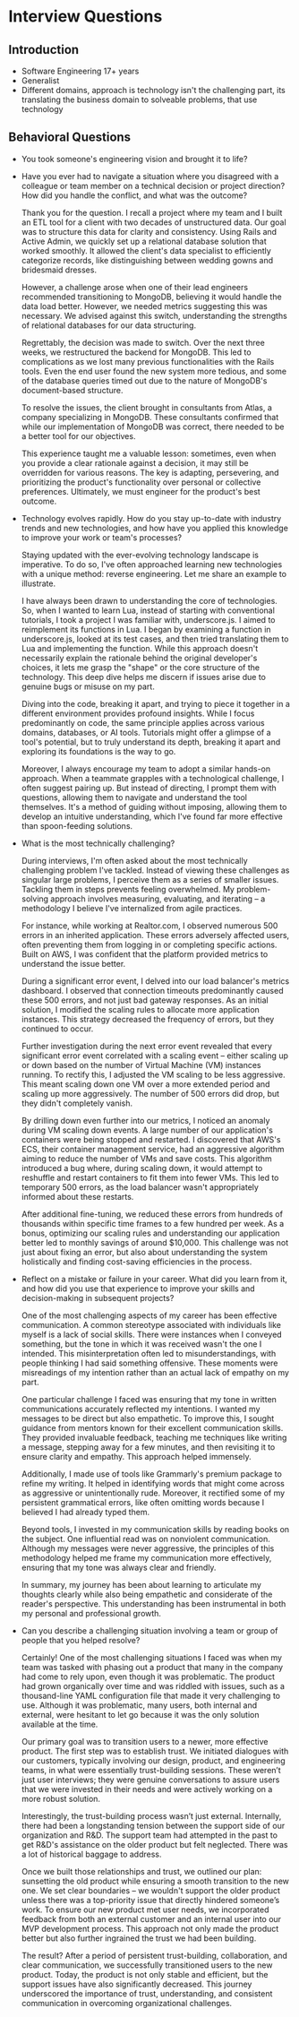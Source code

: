 # Interview Questions

## Introduction

- Software Engineering 17+ years
- Generalist
- Different domains, approach is technology isn't the challenging part, its
  translating the business domain to solveable problems, that use technology

## Behavioral Questions

- You took someone's engineering vision and brought it to life?
- Have you ever had to navigate a situation where you disagreed with a colleague
  or team member on a technical decision or project direction? How did you
  handle the conflict, and what was the outcome?

  Thank you for the question. I recall a project where my team and I built an
  ETL tool for a client with two decades of unstructured data. Our goal was to
  structure this data for clarity and consistency. Using Rails and Active Admin,
  we quickly set up a relational database solution that worked smoothly. It
  allowed the client's data specialist to efficiently categorize records, like
  distinguishing between wedding gowns and bridesmaid dresses.

  However, a challenge arose when one of their lead engineers recommended
  transitioning to MongoDB, believing it would handle the data load better.
  However, we needed metrics suggesting this was necessary. We advised against
  this switch, understanding the strengths of relational databases for our data
  structuring.

  Regrettably, the decision was made to switch. Over the next three weeks, we
  restructured the backend for MongoDB. This led to complications as we lost
  many previous functionalities with the Rails tools. Even the end user found
  the new system more tedious, and some of the database queries timed out due to
  the nature of MongoDB's document-based structure.

  To resolve the issues, the client brought in consultants from Atlas, a company
  specializing in MongoDB. These consultants confirmed that while our
  implementation of MongoDB was correct, there needed to be a better tool for
  our objectives.

  This experience taught me a valuable lesson: sometimes, even when you provide
  a clear rationale against a decision, it may still be overridden for various
  reasons. The key is adapting, persevering, and prioritizing the product's
  functionality over personal or collective preferences. Ultimately, we must
  engineer for the product's best outcome.
- Technology evolves rapidly. How do you stay up-to-date with industry trends
  and new technologies, and how have you applied this knowledge to improve your
  work or team's processes?

  Staying updated with the ever-evolving technology landscape is imperative. To
  do so, I've often approached learning new technologies with a unique method:
  reverse engineering. Let me share an example to illustrate.

  I have always been drawn to understanding the core of technologies. So, when I
  wanted to learn Lua, instead of starting with conventional tutorials, I took a
  project I was familiar with, underscore.js. I aimed to reimplement its
  functions in Lua. I began by examining a function in underscore.js, looked at
  its test cases, and then tried translating them to Lua and implementing the
  function. While this approach doesn't necessarily explain the rationale behind
  the original developer's choices, it lets me grasp the "shape" or the core
  structure of the technology. This deep dive helps me discern if issues arise
  due to genuine bugs or misuse on my part.

  Diving into the code, breaking it apart, and trying to piece it together in a
  different environment provides profound insights. While I focus predominantly
  on code, the same principle applies across various domains, databases, or AI
  tools. Tutorials might offer a glimpse of a tool's potential, but to truly
  understand its depth, breaking it apart and exploring its foundations is the
  way to go.

  Moreover, I always encourage my team to adopt a similar hands-on approach.
  When a teammate grapples with a technological challenge, I often suggest
  pairing up. But instead of directing, I prompt them with questions, allowing
  them to navigate and understand the tool themselves. It's a method of guiding
  without imposing, allowing them to develop an intuitive understanding, which
  I've found far more effective than spoon-feeding solutions.

- What is the most technically challenging?

  During interviews, I'm often asked about the most technically challenging
  problem I've tackled. Instead of viewing these challenges as singular large
  problems, I perceive them as a series of smaller issues. Tackling them in
  steps prevents feeling overwhelmed. My problem-solving approach involves
  measuring, evaluating, and iterating – a methodology I believe I've
  internalized from agile practices.

  For instance, while working at Realtor.com, I observed numerous 500 errors in
  an inherited application. These errors adversely affected users, often
  preventing them from logging in or completing specific actions. Built on AWS,
  I was confident that the platform provided metrics to understand the issue
  better.

  During a significant error event, I delved into our load balancer's metrics
  dashboard. I observed that connection timeouts predominantly caused these 500
  errors, and not just bad gateway responses. As an initial solution, I modified
  the scaling rules to allocate more application instances. This strategy
  decreased the frequency of errors, but they continued to occur.

  Further investigation during the next error event revealed that every
  significant error event correlated with a scaling event – either scaling up or
  down based on the number of Virtual Machine (VM) instances running. To rectify
  this, I adjusted the VM scaling to be less aggressive. This meant scaling down
  one VM over a more extended period and scaling up more aggressively. The
  number of 500 errors did drop, but they didn't completely vanish.

  By drilling down even further into our metrics, I noticed an anomaly during VM
  scaling down events. A large number of our application's containers were being
  stopped and restarted. I discovered that AWS's ECS, their container management
  service, had an aggressive algorithm aiming to reduce the number of VMs and
  save costs. This algorithm introduced a bug where, during scaling down, it
  would attempt to reshuffle and restart containers to fit them into fewer VMs.
  This led to temporary 500 errors, as the load balancer wasn't appropriately
  informed about these restarts.

  After additional fine-tuning, we reduced these errors from hundreds of
  thousands within specific time frames to a few hundred per week. As a bonus,
  optimizing our scaling rules and understanding our application better led to
  monthly savings of around $10,000. This challenge was not just about fixing an
  error, but also about understanding the system holistically and finding
  cost-saving efficiencies in the process.

- Reflect on a mistake or failure in your career. What did you learn from it,
  and how did you use that experience to improve your skills and decision-making
  in subsequent projects?

  One of the most challenging aspects of my career has been effective
  communication. A common stereotype associated with individuals like myself is
  a lack of social skills. There were instances when I conveyed something, but
  the tone in which it was received wasn't the one I intended. This
  misinterpretation often led to misunderstandings, with people thinking I had
  said something offensive. These moments were misreadings of my intention
  rather than an actual lack of empathy on my part.

  One particular challenge I faced was ensuring that my tone in written
  communications accurately reflected my intentions. I wanted my messages to be
  direct but also empathetic. To improve this, I sought guidance from mentors
  known for their excellent communication skills. They provided invaluable
  feedback, teaching me techniques like writing a message, stepping away for a
  few minutes, and then revisiting it to ensure clarity and empathy. This
  approach helped immensely.

  Additionally, I made use of tools like Grammarly's premium package to refine
  my writing. It helped in identifying words that might come across as
  aggressive or unintentionally rude. Moreover, it rectified some of my
  persistent grammatical errors, like often omitting words because I believed I
  had already typed them.

  Beyond tools, I invested in my communication skills by reading books on the
  subject. One influential read was on nonviolent communication. Although my
  messages were never aggressive, the principles of this methodology helped me
  frame my communication more effectively, ensuring that my tone was always
  clear and friendly.

  In summary, my journey has been about learning to articulate my thoughts
  clearly while also being empathetic and considerate of the reader's
  perspective. This understanding has been instrumental in both my personal and
  professional growth.

- Can you describe a challenging situation involving a team or group of people
  that you helped resolve?

  Certainly! One of the most challenging situations I faced was when my team was
  tasked with phasing out a product that many in the company had come to rely
  upon, even though it was problematic. The product had grown organically over
  time and was riddled with issues, such as a thousand-line YAML configuration
  file that made it very challenging to use. Although it was problematic, many
  users, both internal and external, were hesitant to let go because it was the
  only solution available at the time.

  Our primary goal was to transition users to a newer, more effective product.
  The first step was to establish trust. We initiated dialogues with our
  customers, typically involving our design, product, and engineering teams, in
  what were essentially trust-building sessions. These weren’t just user
  interviews; they were genuine conversations to assure users that we were
  invested in their needs and were actively working on a more robust solution.

  Interestingly, the trust-building process wasn’t just external. Internally,
  there had been a longstanding tension between the support side of our
  organization and R&D. The support team had attempted in the past to get R&D's
  assistance on the older product but felt neglected. There was a lot of
  historical baggage to address.

  Once we built those relationships and trust, we outlined our plan: sunsetting
  the old product while ensuring a smooth transition to the new one. We set
  clear boundaries – we wouldn't support the older product unless there was a
  top-priority issue that directly hindered someone’s work. To ensure our new
  product met user needs, we incorporated feedback from both an external
  customer and an internal user into our MVP development process. This approach
  not only made the product better but also further ingrained the trust we had
  been building.

  The result? After a period of persistent trust-building, collaboration, and
  clear communication, we successfully transitioned users to the new product.
  Today, the product is not only stable and efficient, but the support issues
  have also significantly decreased. This journey underscored the importance of
  trust, understanding, and consistent communication in overcoming
  organizational challenges.
